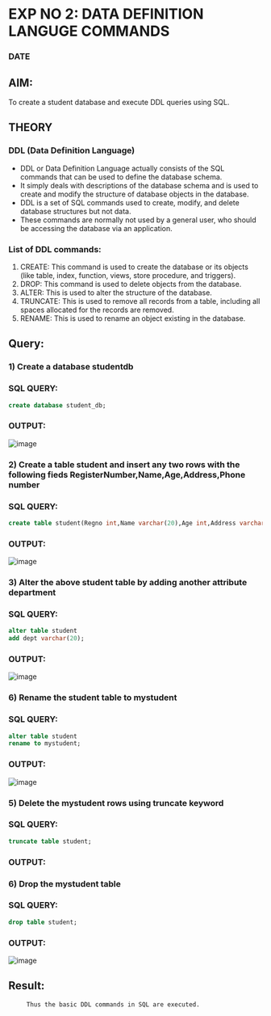 # EXP NO 2: DATA DEFINITION LANGUGE COMMANDS 
### DATE
## AIM:
To create a student database and execute DDL queries using SQL.


## THEORY
### DDL (Data Definition Language)

* DDL or Data Definition Language actually consists of the SQL commands that can be used to define the database schema.
* It simply deals with descriptions of the database schema and is used to create and modify the structure of database objects in the database.
* DDL is a set of SQL commands used to create, modify, and delete database structures but not data.
* These commands are normally not used by a general user, who should be accessing the database via an application.

 
### List of DDL commands: 
1. CREATE: This command is used to create the database or its objects (like table, index, function, views, store procedure, and triggers).
2. DROP: This command is used to delete objects from the database.
3. ALTER: This is used to alter the structure of the database.
4. TRUNCATE: This is used to remove all records from a table, including all spaces allocated for the records are removed.
5. RENAME: This is used to rename an object existing in the database.

## Query:
### 1) Create a database studentdb

### SQL QUERY:
```sql
create database student_db;
```
### OUTPUT:
![image](https://github.com/DrUmaRaniV/DBMS/assets/148323123/b5606517-63e6-4877-b573-5e0fbb9b3911)

### 2) Create a table student  and insert any two rows with the following fieds RegisterNumber,Name,Age,Address,Phone number

### SQL QUERY: 
```sql
create table student(Regno int,Name varchar(20),Age int,Address varchar(50),Phonenumber varchar(10));
```
### OUTPUT:
![image](https://github.com/DrUmaRaniV/DBMS/assets/148323123/580dde75-4001-46da-8247-57d0cce15ee0)

### 3) Alter the above student table by adding another attribute department

### SQL QUERY: 
```sql
alter table student
add dept varchar(20);
```
### OUTPUT:
![image](https://github.com/DrUmaRaniV/DBMS/assets/148323123/2d6305f7-7009-454c-8f7f-10cf062de721)

### 6) Rename the student table to mystudent 
 
### SQL QUERY: 
```sql
alter table student
rename to mystudent;
```
### OUTPUT:
![image](https://github.com/DrUmaRaniV/DBMS/assets/148323123/2e1493d7-eba9-4900-bb5f-1f0b1b537d4c)

### 5) Delete the mystudent rows using truncate keyword

### SQL QUERY: 
```sql
truncate table student;
```
### OUTPUT:

### 6) Drop the mystudent table

### SQL QUERY: 
```sql
drop table student;
```
### OUTPUT:
![image](https://github.com/DrUmaRaniV/DBMS/assets/148323123/447a97f8-16cf-4ca9-add7-3cbd2fa8611e)









## Result:
         Thus the basic DDL commands in SQL are executed. 


